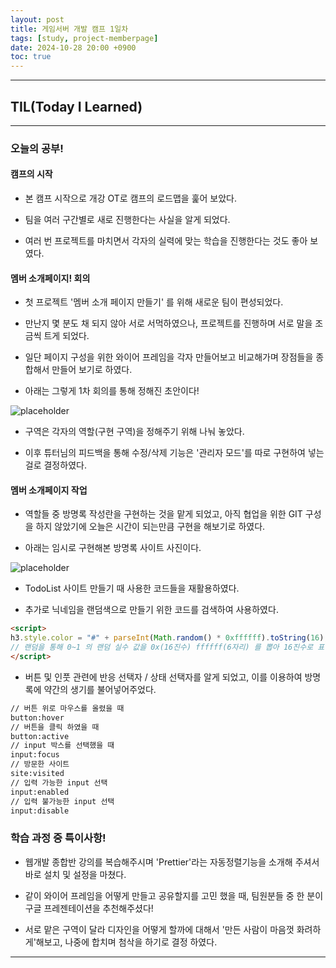 ```yaml
---
layout: post
title: 게임서버 개발 캠프 1일차
tags: [study, project-memberpage]
date: 2024-10-28 20:00 +0900
toc: true
---
```


---

## TIL(Today I Learned)

---

### 오늘의 공부!

#### 캠프의 시작

- 본 캠프 시작으로 개강 OT로 캠프의 로드맵을 훑어 보았다.

- 팀을 여러 구간별로 새로 진행한다는 사실을 알게 되었다.

- 여러 번 프로젝트를 마치면서 각자의 실력에 맞는 학습을 진행한다는 것도 좋아 보였다.

#### 멤버 소개페이지! 회의

- 첫 프로젝트 '멤버 소개 페이지 만들기' 를 위해 새로운 팀이 편성되었다.

- 만난지 몇 분도 채 되지 않아 서로 서먹하였으나, 프로젝트를 진행하며 서로 말을 조금씩 트게 되었다.

- 일단 페이지 구성을 위한 와이어 프레임을 각자 만들어보고 비교해가며 장점들을 종합해서 만들어 보기로 하였다.

- 아래는 그렇게 1차 회의를 통해 정해진 초안이다!

![placeholder](https://github.com/user-attachments/assets/65a1c8f3-f499-4274-9043-af2930ebe01e "Medium example image")

- 구역은 각자의 역할(구현 구역)을 정해주기 위해 나눠 놓았다.

- 이후 튜터님의 피드백을 통해 수정/삭제 기능은 '관리자 모드'를 따로 구현하여 넣는 걸로 결정하였다.

#### 멤버 소개페이지 작업

- 역할들 중 방명록 작성란을 구현하는 것을 맡게 되었고, 아직 협업을 위한 GIT 구성을 하지 않았기에 오늘은 시간이 되는만큼 구현을 해보기로 하였다.

- 아래는 임시로 구현해본 방명록 사이트 사진이다.

![placeholder](https://github.com/user-attachments/assets/c2938653-b713-4511-bd7c-c110b4f95772 "Medium example image")

- TodoList 사이트 만들기 때 사용한 코드들을 재활용하였다.

- 추가로 닉네임을 랜덤색으로 만들기 위한 코드를 검색하여 사용하였다.

```html
<script>
h3.style.color = "#" + parseInt(Math.random() * 0xffffff).toString(16);
// 랜덤을 통해 0~1 의 랜덤 실수 값을 0x(16진수) ffffff(6자리) 를 뽑아 16진수로 표현 => 컬러코드
</script>
```

- 버튼 및 인풋 관련에 반응 선택자 / 상태 선택자를 알게 되었고, 이를 이용하여 방명록에 약간의 생기를 불어넣어주었다.

```html
// 버튼 위로 마우스를 올렸을 때 
button:hover 
// 버튼을 클릭 하였을 때
button:active 
// input 박스를 선택했을 때 
input:focus 
// 방문한 사이트
site:visited 
// 입력 가능한 input 선택 
input:enabled 
// 입력 불가능한 input 선택
input:disable
```

### 학습 과정 중 특이사항!

- 웹개발 종합반 강의를 복습해주시며 'Prettier'라는 자동정렬기능을 소개해 주셔서 바로 설치 및 설정을 마쳤다.

- 같이 와이어 프레임을 어떻게 만들고 공유할지를 고민 했을 때, 팀원분들 중 한 분이 구글 프레젠테이션을 추천해주셨다!

- 서로 맡은 구역이 달라 디자인을 어떻게 할까에 대해서 '만든 사람이 마음껏 화려하게'해보고, 나중에 합치며 첨삭을 하기로 결정 하였다.

---
